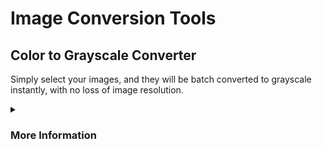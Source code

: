 # Image Conversion Tools

## Color to Grayscale Converter
Simply select your images, and they will be batch converted to grayscale instantly, with no loss of image resolution.

<details>
  <summary><h3>More Information</h3></summary>

### Unique Features
If you only need to convert one image to grayscale, using image editing application that you are already familiar with may be the simplest option. You'd open the image to be converted and then use the application to create a grayscale copy of it. But what if you need to grayscale a large number of images? Opening each image, converting it to grayscale, and then saving it can be time-consuming and tedious. For a few images, this may not be a big deal. But what if you have 1,000 images to work with? To do this by hand would take days, if you could even force yourself to do this repetitive task over and over. This is where this software (Color to Grayscale Converter) comes in.

![Color to Grayscale Diagram](https://user-images.githubusercontent.com/96280466/184594032-e357db52-7237-467a-961d-8e7067d70d2e.png)

### Usage 
This software turns color photos into grayscale ones. Only gray color information is left in the output image after it removes all color channel information. You only see a black and white image as a result. There are several methods for removing color from an image, so you can select the conversion algorithm or enter your own constant weights to specify how much grayscale to extract from each color channel.

### Installation Instructions
To use this software, you first need to install the `GrayScaleConverter.java` file. There, you can remove the comment from the conversion algorithm you wish to use (or use the default ITU-R BT.709 algorithm). Then, you can select your image(s) and click the `Open` button from the DirectoryResource popup. The software will automatically convert the image to grayscale and save it to the same directory as the original image.

### Algorithms Currently Supported
The following algorithms are currently supported:
- Mean Color Value
- ITU-R BT.709
- ITU-R BT.601
- Custom Color Value

### Benefits of Grayscale
You might want to experiment with printing images in grayscale. Grayscale printing is significantly less expensive than color printing. Furthermore, some publications mandate that all images be converted to grayscale. Or perhaps you intend to perform more complex image processing. Working with grayscale images could simplify or even speed up that processing.

### How it Works
1. The user selects a group of images to convert.
2. The grayscale conversion algorithm is implemented on each of the selected images.
3. The software saves the results by add a -gray suffix to the end of each image file name.
6. The user is notified of the result of the conversion.

### Installation Instructions
To use this software, you first need to install the `GrayScaleConverter.java` file. There, you can remove the comment from the conversion algorithm you wish to use (or use the default ITU-R BT.709 algorithm). Then, you can select your image(s) and click the `Open` button from the DirectoryResource popup. The software will automatically convert the image to grayscale and save it to the same directory as the original image.
</details>